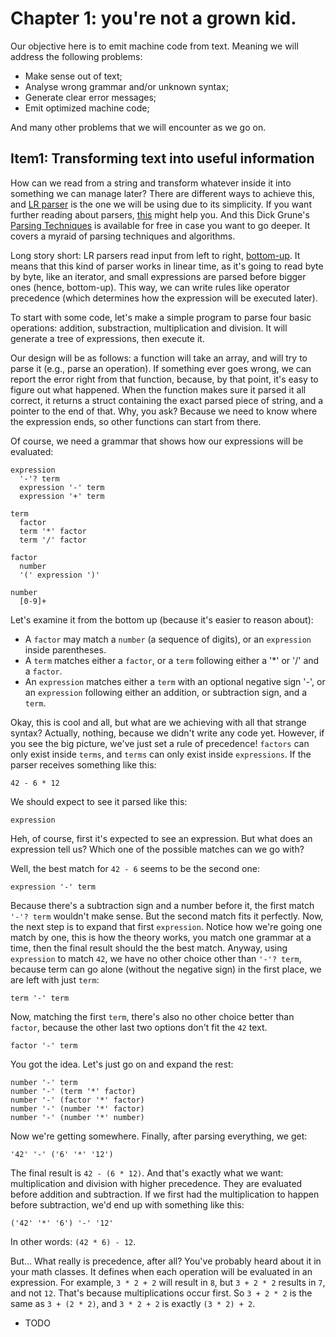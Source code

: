 # Chapter 1: you're not a grown kid.

Our objective here is to emit machine code from text. Meaning we will address the following problems:

 + Make sense out of text;
 + Analyse wrong grammar and/or unknown syntax;
 + Generate clear error messages;
 + Emit optimized machine code;

And many other problems that we will encounter as we go on.

## Item1: Transforming text into useful information

How can we read from a string and transform whatever inside it into
something we can manage later? There are different ways to achieve
this, and [LR parser](https://en.wikipedia.org/wiki/LR_parser) is
the one we will be using due to its simplicity. If you want further reading about parsers,
[this](https://en.wikipedia.org/wiki/Category:Parsing_algorithms) might help you.
And this Dick Grune's [Parsing Techniques](https://dickgrune.com/Books/PTAPG_1st_Edition/BookBody.pdf) is 
available for free in case you want to go deeper. It covers a myraid of parsing techniques and algorithms.

Long story short: LR parsers read input from left
to right, [bottom-up](https://en.wikipedia.org/wiki/Bottom-up_parsing). It means
that this kind of parser works in linear time, as it's going to read byte by byte, like
an iterator, and small expressions are parsed before bigger ones (hence, bottom-up). This way,
we can write rules like operator precedence (which determines how the expression will be
executed later).

To start with some code, let's make a simple program to parse four basic operations:
addition, substraction, multiplication and division. It will generate a tree of expressions,
then execute it.

Our design will be as follows: a function will take an array, and will try to parse it (e.g.,
parse an operation). If something ever goes wrong, we can report the error right from that
function, because, by that point, it's easy to figure out what happened. When the function
makes sure it parsed it all correct, it returns a struct containing the exact parsed piece
of string, and a pointer to the end of that. Why, you ask? Because we need to know
where the expression ends, so other functions can start from there.

Of course, we need a grammar that shows how our expressions will be evaluated:

    expression
      '-'? term 
      expression '-' term
      expression '+' term

    term
      factor
      term '*' factor
      term '/' factor

    factor
      number
      '(' expression ')'

    number
      [0-9]+

Let's examine it from the bottom up (because it's easier to reason about):

+ A `factor` may match a `number` (a sequence of digits), or an `expression`
  inside parentheses.
+ A `term` matches either a `factor`, or a `term` following either a '*' or '/' and a `factor`.
+ An `expression` matches either a `term` with an optional negative sign '-',
  or an `expression` following either an addition, or subtraction sign, and a `term`.

Okay, this is cool and all, but what are we achieving with all that strange syntax?
Actually, nothing, because we didn't write any code yet. However, if
you see the big picture, we've just set a rule of precedence! `factors`
can only exist inside `terms`, and `terms` can only exist inside `expressions`.
If the parser receives something like this:

    42 - 6 * 12

We should expect to see it parsed like this:

    expression

Heh, of course, first it's expected to see an expression. But what does an
expression tell us? Which one of the possible matches can we go with?

Well, the best match for `42 - 6` seems to be the second one:

    expression '-' term

Because there's a subtraction sign and a number before it, the
first match `'-'? term` wouldn't make sense. But the second match
fits it perfectly. Now, the next step is to expand that first `expression`.
Notice how we're going one match by one, this is how the theory works,
you match one grammar at a time, then the final result should the
the best match. Anyway, using `expression` to match `42`, we have
no other choice other than `'-'? term`, because term can go
alone (without the negative sign) in the first place, we are left
with just `term`:

    term '-' term

Now, matching the first `term`, there's also no other choice
better than `factor`, because the other last two options
don't fit the `42` text.

    factor '-' term

You got the idea. Let's just go on and expand the rest:

    number '-' term
    number '-' (term '*' factor)
    number '-' (factor '*' factor)
    number '-' (number '*' factor)
    number '-' (number '*' number)

Now we're getting somewhere. Finally, after parsing everything, we get:

    '42' '-' ('6' '*' '12')

The final result is `42 - (6 * 12)`. And that's exactly what we
want: multiplication and division with higher precedence.
They are evaluated before addition and subtraction. If we first had
the multiplication to happen before subtraction, we'd end up with
something like this:

    ('42' '*' '6') '-' '12'

In other words: `(42 * 6) - 12`.

But... What really is precedence, after all? You've probably heard about it
in your math classes. It defines when each operation will be evaluated in an expression.
For example, `3 * 2 + 2` will result in `8`, but `3 + 2 * 2` results in `7`, and
not `12`. That's because multiplications occur first. So `3 + 2 * 2` is the same as
`3 + (2 * 2)`, and `3 * 2 + 2` is exactly `(3 * 2) + 2`.

+  TODO
